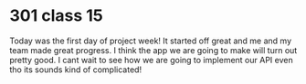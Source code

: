 # 301 class 15

Today was the first day of project week! It started off great and me and my team made great progress. I think the app we are going to make will turn out pretty good. I cant wait to see how we are going to implement our API even tho its sounds kind of complicated!
